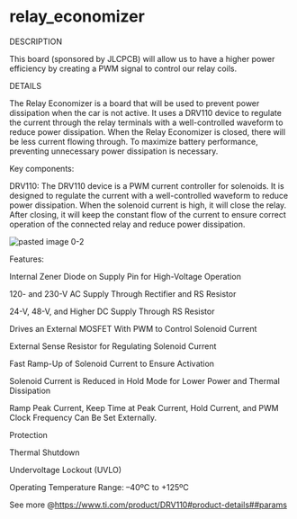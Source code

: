 # relay_economizer

DESCRIPTION

This board (sponsored by JLCPCB) will allow us to have a higher power efficiency by creating a PWM signal to control our relay coils.

DETAILS

The Relay Economizer is a board that will be used to prevent power dissipation when the car is not active. It uses a DRV110 device to regulate the current through the relay terminals with a well-controlled waveform to reduce power dissipation. When the Relay Economizer is closed, there will be less current flowing through. To maximize battery performance, preventing unnecessary power dissipation is necessary.

Key components:

DRV110: The DRV110 device is a PWM current controller for solenoids. It is designed to regulate the current with a well-controlled waveform to reduce power dissipation. When the solenoid current is high, it will close the relay. After closing, it will keep the constant flow of the current to ensure correct operation of the connected relay and reduce power dissipation. 

![pasted image 0-2](https://user-images.githubusercontent.com/14287399/197921851-b9bbd16e-f49c-4608-8845-317d065fdfd1.png)


Features:

Internal Zener Diode on Supply Pin for High-Voltage Operation

  120- and 230-V AC Supply Through Rectifier and RS Resistor

  24-V, 48-V, and Higher DC Supply Through RS Resistor  

Drives an External MOSFET With PWM to Control Solenoid Current

  External Sense Resistor for Regulating Solenoid Current

Fast Ramp-Up of Solenoid Current to Ensure Activation

Solenoid Current is Reduced in Hold Mode for Lower Power and Thermal Dissipation

Ramp Peak Current, Keep Time at Peak Current, Hold Current, and PWM Clock Frequency Can Be Set Externally.

Protection

  Thermal Shutdown

  Undervoltage Lockout (UVLO)

Operating Temperature Range: –40ºC to +125ºC

See more @https://www.ti.com/product/DRV110#product-details##params
